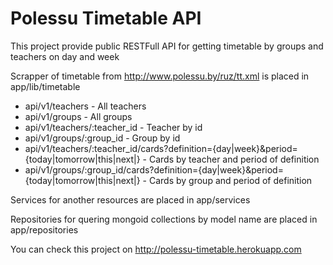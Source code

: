 # Polessu Timetable API

This project provide public RESTFull API for getting timetable by groups and teachers on day and week

Scrapper of timetable from http://www.polessu.by/ruz/tt.xml is placed in app/lib/timetable

* api/v1/teachers - All teachers
* api/v1/groups - All groups
* api/v1/teachers/:teacher_id - Teacher by id
* api/v1/groups/:group_id - Group by id
* api/v1/teachers/:teacher_id/cards?definition={day|week}&period={today|tomorrow|this|next|} - Cards by teacher and period of definition
* api/v1/groups/:group_id/cards?definition={day|week}&period={today|tomorrow|this|next|} - Cards by group and period of definition

Services for another resources are placed in app/services

Repositories for quering mongoid collections by model name are placed in app/repositories

You can check this project on http://polessu-timetable.herokuapp.com
